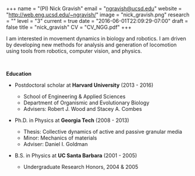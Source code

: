 +++
name = "(PI) Nick Gravish" 
email = "ngravish@ucsd.edu"
website = "http://web.eng.ucsd.edu/~ngravish/"
image = "nick_gravish.png"
research = ""
level = "3"
current = true
date = "2016-06-01T22:09:29-07:00"
draft = false
title = "nick_gravish"
CV = "CV_NGG.pdf"
+++


I am interested in movement dynamics in biology and robotics. I am driven by developing new methods for analysis and generation of locomotion using tools from robotics, computer vision, and physics.

<br />

**Education**

* Postdoctoral scholar at **Harvard University** (2013 - 2016)
    * School of Engineering & Applied Sciences
    * Department of Organismic and Evolutionary Biology
    * Advisers: Robert J. Wood and Stacey A. Combes

* Ph.D. in Physics at **Georgia Tech** (2008 - 2013)
    * Thesis: Collective dynamics of active and passive granular media
    * Minor: Mechanics of materials
    * Adviser: Daniel I. Goldman

* B.S. in Physics at **UC Santa Barbara** (2001 - 2005)
    * Undergraduate Research Honors, 2004 & 2005
